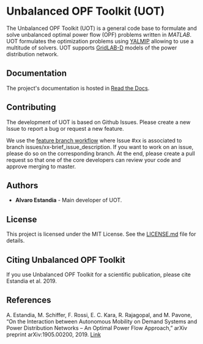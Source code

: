 # Unbalanced OPF Toolkit (UOT)
The Unbalanced OPF Toolkit (UOT) is a general code base to formulate and solve unbalanced optimal power flow (OPF) problems written in *MATLAB*. 
UOT formulates the optimization problems using [YALMIP](https://yalmip.github.io) allowing to use a multitude of solvers. 
UOT supports [GridLAB-D](https://www.gridlabd.org/) models of the power distribution network.

## Documentation
The project's documentation is hosted in [Read the Docs](https://unbalanced-opf-toolkit.readthedocs.io/).

## Contributing
The development of UOT is based on Github Issues. Please create a new Issue to report a bug or request a new feature.

We use the [feature branch workflow](https://www.atlassian.com/git/tutorials/comparing-workflows/feature-branch-workflow) where Issue #xx is associated to branch issues/xx-brief_issue_description. 
If you want to work on an issue, please do so on the corresponding branch. 
At the end, please create a pull request so that one of the core developers can review your code and approve merging to master.

## Authors
* **Alvaro Estandia** - Main developer of UOT.

## License
This project is licensed under the MIT License. See the [LICENSE.md](LICENSE.md) file for details.

## Citing Unbalanced OPF Toolkit
If you use Unbalanced OPF Toolkit for a scientific publication, please cite Estandia et al. 2019.

## References
A. Estandia, M. Schiffer, F. Rossi, E. C. Kara, R. Rajagopal, and M. Pavone, “On the Interaction between Autonomous Mobility on Demand Systems and Power Distribution Networks – An Optimal Power Flow Approach,” arXiv preprint arXiv:1905.00200, 2019. [Link](https://arxiv.org/abs/1905.00200)
